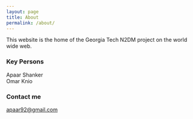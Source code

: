 ```yaml
---
layout: page
title: About
permalink: /about/
---
```


This website is the home of the Georgia Tech N2DM project on the
world wide web.

### Key Persons
Apaar Shanker  
Omar Knio

### Contact me

[apaar92@gmail.com](mailto:apaar92@gmail.com)
